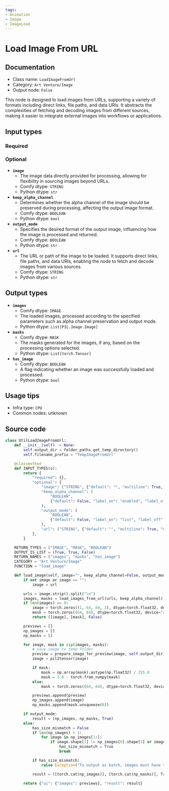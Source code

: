 ```yaml
---
tags:
- Animation
- Image
- ImageLoad
---
```


# Load Image From URL
## Documentation
- Class name: `LoadImageFromUrl`
- Category: `Art Venture/Image`
- Output node: `False`

This node is designed to load images from URLs, supporting a variety of formats including direct links, file paths, and data URIs. It abstracts the complexities of fetching and decoding images from different sources, making it easier to integrate external images into workflows or applications.
## Input types
### Required
### Optional
- **`image`**
    - The image data directly provided for processing, allowing for flexibility in sourcing images beyond URLs.
    - Comfy dtype: `STRING`
    - Python dtype: `str`
- **`keep_alpha_channel`**
    - Determines whether the alpha channel of the image should be preserved during processing, affecting the output image format.
    - Comfy dtype: `BOOLEAN`
    - Python dtype: `bool`
- **`output_mode`**
    - Specifies the desired format of the output image, influencing how the image is processed and returned.
    - Comfy dtype: `BOOLEAN`
    - Python dtype: `str`
- **`url`**
    - The URL or path of the image to be loaded. It supports direct links, file paths, and data URIs, enabling the node to fetch and decode images from various sources.
    - Comfy dtype: `STRING`
    - Python dtype: `str`
## Output types
- **`images`**
    - Comfy dtype: `IMAGE`
    - The loaded images, processed according to the specified parameters such as alpha channel preservation and output mode.
    - Python dtype: `List[PIL.Image.Image]`
- **`masks`**
    - Comfy dtype: `MASK`
    - The masks generated for the images, if any, based on the processing options selected.
    - Python dtype: `List[torch.Tensor]`
- **`has_image`**
    - Comfy dtype: `BOOLEAN`
    - A flag indicating whether an image was successfully loaded and processed.
    - Python dtype: `bool`
## Usage tips
- Infra type: `CPU`
- Common nodes: unknown


## Source code
```python
class UtilLoadImageFromUrl:
    def __init__(self) -> None:
        self.output_dir = folder_paths.get_temp_directory()
        self.filename_prefix = "TempImageFromUrl"

    @classmethod
    def INPUT_TYPES(s):
        return {
            "required": {},
            "optional": {
                "image": ("STRING", {"default": "", "multiline": True, "dynamicPrompts": False}),
                "keep_alpha_channel": (
                    "BOOLEAN",
                    {"default": False, "label_on": "enabled", "label_off": "disabled"},
                ),
                "output_mode": (
                    "BOOLEAN",
                    {"default": False, "label_on": "list", "label_off": "batch"},
                ),
                "url": ("STRING", {"default": "", "multiline": True, "dynamicPrompts": False}),
            },
        }

    RETURN_TYPES = ("IMAGE", "MASK", "BOOLEAN")
    OUTPUT_IS_LIST = (True, True, False)
    RETURN_NAMES = ("images", "masks", "has_image")
    CATEGORY = "Art Venture/Image"
    FUNCTION = "load_image"

    def load_image(self, image="", keep_alpha_channel=False, output_mode=False, url=""):
        if not image or image == "":
            image = url

        urls = image.strip().split("\n")
        images, masks = load_images_from_url(urls, keep_alpha_channel)
        if len(images) == 0:
            image = torch.zeros((1, 64, 64, 3), dtype=torch.float32, device="cpu")
            mask = torch.zeros((64, 64), dtype=torch.float32, device="cpu")
            return ([image], [mask], False)

        previews = []
        np_images = []
        np_masks = []

        for image, mask in zip(images, masks):
            # save image to temp folder
            preview = prepare_image_for_preview(image, self.output_dir, self.filename_prefix)
            image = pil2tensor(image)

            if mask:
                mask = np.array(mask).astype(np.float32) / 255.0
                mask = 1.0 - torch.from_numpy(mask)
            else:
                mask = torch.zeros((64, 64), dtype=torch.float32, device="cpu")

            previews.append(preview)
            np_images.append(image)
            np_masks.append(mask.unsqueeze(0))

        if output_mode:
            result = (np_images, np_masks, True)
        else:
            has_size_mismatch = False
            if len(np_images) > 1:
                for image in np_images[1:]:
                    if image.shape[1] != np_images[0].shape[1] or image.shape[2] != np_images[0].shape[2]:
                        has_size_mismatch = True
                        break

            if has_size_mismatch:
                raise Exception("To output as batch, images must have the same size. Use list output mode instead.")

            result = ([torch.cat(np_images)], [torch.cat(np_masks)], True)

        return {"ui": {"images": previews}, "result": result}

```
